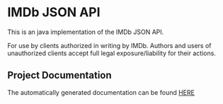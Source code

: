 IMDb JSON API
=============

This is an java implementation of the IMDb JSON API.

For use by clients authorized in writing by IMDb.
Authors and users of unauthorized clients accept full legal exposure/liability for their actions.

Project Documentation
---------------------
The automatically generated documentation can be found [HERE](http://omertron.github.com/api-imdb/)
